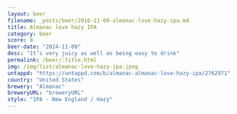 ```yaml
---
layout: beer
filename: _posts/beer/2016-11-09-almanac-love-hazy-ipa.md
title: Almanac love hazy IPA
category: beer
score: 8
beer-date: "2024-11-09"
desc: "It’s very juicy as well as being easy to drink"
permalink: /beer/:title.html
img: /img/list/almanac-love-hazy-ipa.jpeg
untappd: "https://untappd.com/b/almanac-almanac-love-hazy-ipa/2762971"
country: "United States"
brewery: "Almanac"
breweryURL: "breweryURL"
style: "IPA - New England / Hazy"
---
```

